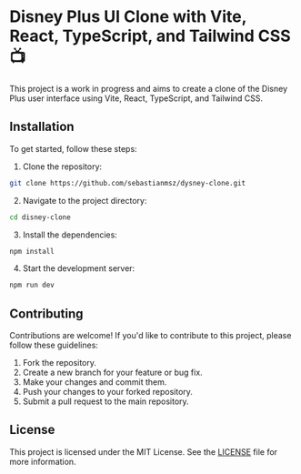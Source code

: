 # Disney Plus UI Clone with Vite, React, TypeScript, and Tailwind CSS 📺

This project is a work in progress and aims to create a clone of the Disney Plus user interface using Vite, React, TypeScript, and Tailwind CSS.

## Installation

To get started, follow these steps:

1. Clone the repository:

```bash
git clone https://github.com/sebastianmsz/dysney-clone.git
```

2. Navigate to the project directory:

```bash
cd disney-clone
```

3. Install the dependencies:

```bash
npm install
```

4. Start the development server:

```bash
npm run dev
```

## Contributing

Contributions are welcome! If you'd like to contribute to this project, please follow these guidelines:

1. Fork the repository.
2. Create a new branch for your feature or bug fix.
3. Make your changes and commit them.
4. Push your changes to your forked repository.
5. Submit a pull request to the main repository.

## License

This project is licensed under the MIT License. See the [LICENSE](./LICENSE) file for more information.
